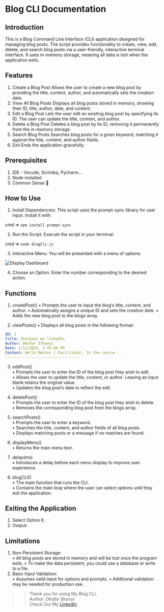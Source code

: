 # Blog CLI Documentation

## Introduction

This is a Blog Command Line Interface (CLI) application designed for managing blog posts. The script provides functionality to create, view, edit, delete, and search blog posts via a user-friendly, interactive terminal interface. It uses in-memory storage, meaning all data is lost when the application exits.

## Features
1.	Create a Blog Post
Allows the user to create a new blog post by providing the title, content, author, and automatically sets the creation date.
2.	View All Blog Posts
Displays all blog posts stored in memory, showing their ID, title, author, date, and content.
3.	Edit a Blog Post
Lets the user edit an existing blog post by specifying its ID. The user can update the title, content, and author.
4.	Delete a Blog Post
Deletes a blog post by its ID, removing it permanently from the in-memory storage.
5.	Search Blog Posts
Searches blog posts for a given keyword, matching it against the title, content, and author fields.
6.	Exit
Ends the application gracefully.

## Prerequisites
1. IDE - Vscode, Scrimba, Pycharm...
2. Node installed
3. Common Sense 🙂

## How to Use
1.	Install Dependencies:
This script uses the prompt-sync library for user input. Install it with:

*cmd* => `npm install prompt-sync`


2.	Run the Script:
Execute the script in your terminal:

*cmd* => `node blogCli.js`


3.	Interactive Menu:
You will be presented with a menu of options:

![Display Dashboard](https://github.com/user-attachments/assets/80bc9640-170e-4b7e-acf8-8054f9c46322)


4.	Choose an Option:
Enter the number corresponding to the desired action.


## Functions

1. createPost()
	•	Prompts the user to input the blog’s title, content, and author.
	•	Automatically assigns a unique ID and sets the creation date.
	•	Adds the new blog post to the blogs array.

2. viewPosts()
	•	Displays all blog posts in the following format:


```yaml
ID: 1
Title: Checkout my linkedIn
Author: Okafor Ifeanyi
Date: 1/11/2025, 1:15:46 PM
Content: Hello Mentor / Facilitator, In the course...
---------------------------------
```


3. editPost() <br>
	•	Prompts the user to enter the ID of the blog post they wish to edit. <br>
	•	Allows the user to update the title, content, or author. Leaving an input blank retains the original value. <br>
	•	Updates the blog post’s date to reflect the edit.

4. deletePost() <br>
	•	Prompts the user to enter the ID of the blog post they wish to delete. <br>
	•	Removes the corresponding blog post from the blogs array.

5. searchPosts() <br>
	•	Prompts the user to enter a keyword. <br>
	•	Searches the title, content, and author fields of all blog posts. <br>
	•	Displays matching posts or a message if no matches are found.

6. displayMenu() <br>
	•	Returns the main menu text.

7. delay(ms) <br>
	•	Introduces a delay before each menu display to improve user experience.

8. blogCLI() <br>
	•	The main function that runs the CLI. <br>
	•	Contains the main loop where the user can select options until they exit the application.


## Exiting the Application
1.	Select Option 6.
2.	Output:


## Limitations
1.	Non-Persistent Storage: <br>
    •	All blog posts are stored in memory and will be lost once the program exits.
	•	To make the data persistent, you could use a database or write to a file.
2.	Basic Input Validation: <br>
	•	Assumes valid input for options and prompts.
	•	Additional validation may be needed for production use.

>> Thank you for using My Blog CLI. <br>
>> _Author: *Okafor Ifeanyi*_ <br>
>> Check Out My [LinkedIn](www.linkedin.com/in/ifeanyi-okafor-bio)